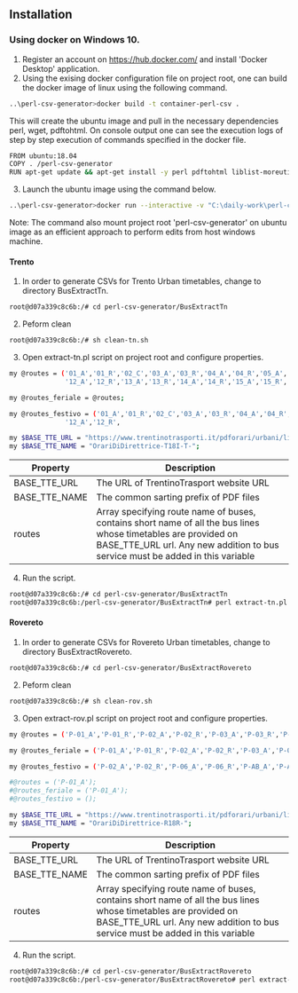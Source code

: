 ## Installation

### Using docker on Windows 10.

1. Register an account on <https://hub.docker.com/> and install 'Docker Desktop' application.
2. Using the exising docker configuration file on project root, one can build the docker image of linux using the following command.
```sh
..\perl-csv-generator>docker build -t container-perl-csv .
```
This will create the ubuntu image and pull in the necessary dependencies perl, wget, pdftohtml. On console output one can see the execution logs of step by step execution of commands specified in the docker file.
```sh
FROM ubuntu:18.04
COPY . /perl-csv-generator
RUN apt-get update && apt-get install -y perl pdftohtml liblist-moreutils-perl libwww-perl wget
```
3. Launch the ubuntu image using the command below.
```sh
..\perl-csv-generator>docker run --interactive -v "C:\daily-work\perl-csv-generator\:/perl-csv-generator/" --tty container-perl-csv:latest bash
```
Note: The command also mount project root 'perl-csv-generator' on ubuntu image as an efficient approach to perform edits from host windows machine.
#### Trento
1. In order to generate CSVs for Trento Urban timetables, change to directory BusExtractTn.
```sh
root@d07a339c8c6b:/# cd perl-csv-generator/BusExtractTn
```
2. Peform clean
```sh
root@d07a339c8c6b:/# sh clean-tn.sh
```
3. Open extract-tn.pl script on project root and configure properties.
```sh
my @routes = ('01_A','01_R','02_C','03_A','03_R','04_A','04_R','05_A','05_R','05_b','06_A','06_R','07_A','07_R','08_A','08_R','09_A','09_R','10_A','10_R','11_A','11_R',
              '12_A','12_R','13_A','13_R','14_A','14_R','15_A','15_R','16_A','16_R','17_A','17_R','NP_C','%20A_C','%20B_C','%20C_A','%20C_R','%20G_A','%20G_R','CM_A','CM_R');

my @routes_feriale = @routes;

my @routes_festivo = ('01_A','01_R','02_C','03_A','03_R','04_A','04_R','05_A','05_R',    '06_A','06_R',              '08_A','08_R',              '10_A','10_R',              
              '12_A','12_R',                                                        '17_A','17_R',       '%20A_C');

my $BASE_TTE_URL = "https://www.trentinotrasporti.it/pdforari/urbani/linee";
my $BASE_TTE_NAME = "OrariDiDirettrice-T18I-T-";
```

| Property | Description |
| ------ | ------ |
| BASE_TTE_URL | The URL of TrentinoTrasport website URL |
| BASE_TTE_NAME | The common sarting prefix of PDF files |
| routes | Array specifying route name of buses, contains short name of all the bus lines whose timetables are provided on BASE_TTE_URL url. Any new addition to bus service must be added in this variable |

4. Run the script.
```sh
root@d07a339c8c6b:/# cd perl-csv-generator/BusExtractTn
root@d07a339c8c6b:/perl-csv-generator/BusExtractTn# perl extract-tn.pl
```

#### Rovereto
1. In order to generate CSVs for Rovereto Urban timetables, change to directory BusExtractRovereto.
```sh
root@d07a339c8c6b:/# cd perl-csv-generator/BusExtractRovereto
```
2. Peform clean
```sh
root@d07a339c8c6b:/# sh clean-rov.sh
```
3. Open extract-rov.pl script on project root and configure properties.
```sh
my @routes = ('P-01_A','P-01_R','P-02_A','P-02_R','P-03_A','P-03_R','P-04_A','P-04_R','P-05_A','P-05_R','P-06_A','P-06_R','P-07_A','P-07_R','P-%20A_C','P-%20B_C','P-%20V_A','P-%20V_R','P-AB_A','P-AB_R','N-01_A','N-01_R','N-02_A','N-02_R','N-03_A','N-03_R','N-06_A','N-06_R');

my @routes_feriale = ('P-01_A','P-01_R','P-02_A','P-02_R','P-03_A','P-03_R','P-04_A','P-04_R','P-05_A','P-05_R','P-06_A','P-06_R','P-07_A','P-07_R','P-%20A_C','P-%20B_C','P-%20V_A','P-%20V_R','N-01_A','N-01_R','N-02_A','N-02_R','N-03_A','N-03_R','N-06_A','N-06_R');

my @routes_festivo = ('P-02_A','P-02_R','P-06_A','P-06_R','P-AB_A','P-AB_R');

#@routes = ('P-01_A');
#@routes_feriale = ('P-01_A');
#@routes_festivo = ();

my $BASE_TTE_URL = "https://www.trentinotrasporti.it/pdforari/urbani/linee";
my $BASE_TTE_NAME = "OrariDiDirettrice-R18R-";
```

| Property | Description |
| ------ | ------ |
| BASE_TTE_URL | The URL of TrentinoTrasport website URL |
| BASE_TTE_NAME | The common sarting prefix of PDF files |
| routes | Array specifying route name of buses, contains short name of all the bus lines whose timetables are provided on BASE_TTE_URL url. Any new addition to bus service must be added in this variable |

4. Run the script.
```sh
root@d07a339c8c6b:/# cd perl-csv-generator/BusExtractRovereto
root@d07a339c8c6b:/perl-csv-generator/BusExtractRovereto# perl extract-rov.pl
```
